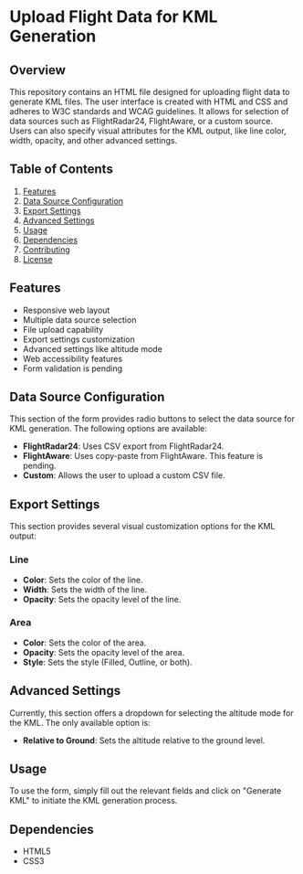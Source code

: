 # Upload Flight Data for KML Generation

## Overview

This repository contains an HTML file designed for uploading flight data to generate KML files. The user interface is created with HTML and CSS and adheres to W3C standards and WCAG guidelines. It allows for selection of data sources such as FlightRadar24, FlightAware, or a custom source. Users can also specify visual attributes for the KML output, like line color, width, opacity, and other advanced settings.

## Table of Contents

1. [Features](#features)
2. [Data Source Configuration](#data-source-configuration)
3. [Export Settings](#export-settings)
4. [Advanced Settings](#advanced-settings)
5. [Usage](#usage)
6. [Dependencies](#dependencies)
7. [Contributing](#contributing)
8. [License](#license)

## Features

- Responsive web layout
- Multiple data source selection
- File upload capability
- Export settings customization
- Advanced settings like altitude mode
- Web accessibility features
- Form validation is pending

## Data Source Configuration

This section of the form provides radio buttons to select the data source for KML generation. The following options are available:

- **FlightRadar24**: Uses CSV export from FlightRadar24.
- **FlightAware**: Uses copy-paste from FlightAware. This feature is pending.
- **Custom**: Allows the user to upload a custom CSV file.

## Export Settings

This section provides several visual customization options for the KML output:

### Line

- **Color**: Sets the color of the line.
- **Width**: Sets the width of the line.
- **Opacity**: Sets the opacity level of the line.

### Area

- **Color**: Sets the color of the area.
- **Opacity**: Sets the opacity level of the area.
- **Style**: Sets the style (Filled, Outline, or both).

## Advanced Settings

Currently, this section offers a dropdown for selecting the altitude mode for the KML. The only available option is:

- **Relative to Ground**: Sets the altitude relative to the ground level.

## Usage

To use the form, simply fill out the relevant fields and click on "Generate KML" to initiate the KML generation process.

## Dependencies

- HTML5
- CSS3